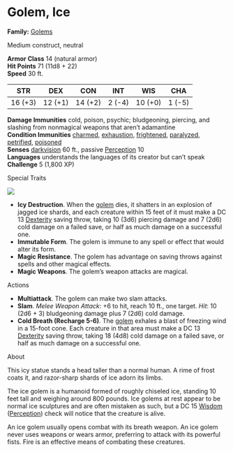 # Golem, Ice

**Family:** [Golems](https://www.5esrd.com/database/creature-family/golems/)

Medium construct, neutral

**Armor Class** 14 (natural armor)  
**Hit Points** 71 (11d8 + 22)  
**Speed** 30 ft.

|STR|DEX|CON|INT|WIS|CHA|
|---|---|---|---|---|---|
|16 (+3)|12 (+1)|14 (+2)|2 (-4)|10 (+0)|1 (-5)|

**Damage Immunities** cold, poison, psychic; bludgeoning, piercing, and slashing from nonmagical weapons that aren’t adamantine  
**Condition Immunities** [charmed](https://www.5esrd.com/gamemastering/conditions/#Charmed), [exhaustion](https://www.5esrd.com/gamemastering/conditions/#Exhaustion), [frightened](https://www.5esrd.com/gamemastering/conditions/#Frightened), [paralyzed](https://www.5esrd.com/gamemastering/conditions/#Paralyzed), [petrified](https://www.5esrd.com/gamemastering/conditions/#Petrified), [poisoned](https://www.5esrd.com/gamemastering/conditions/#Poisoned)  
**Senses** [darkvision](https://www.5esrd.com/gamemastering/the-environment/#Darkvision) 60 ft., passive [Perception](https://www.5esrd.com/using-ability-scores#Perception) 10  
**Languages** understands the languages of its creator but can’t speak  
**Challenge** 5 (1,800 XP)

Special Traits

![](https://s.nitropay.com/n.svg)

- **Icy Destruction**. When the [golem](https://www.5esrd.com/gamemastering/monsters-foes/monsters-by-type/constructs/golems/) dies, it shatters in an explosion of jagged ice shards, and each creature within 15 feet of it must make a DC 13 [Dexterity](https://www.5esrd.com/using-ability-scores#TOC-Dexterity) saving throw, taking 10 (3d6) piercing damage and 7 (2d6) cold damage on a failed save, or half as much damage on a successful one.
- **Immutable Form**. The golem is immune to any spell or effect that would alter its form.
- **Magic Resistance**. The golem has advantage on saving throws against spells and other magical effects.
- **Magic Weapons**. The golem’s weapon attacks are magical.

Actions

- **Multiattack**. The golem can make two slam attacks.
- **Slam**. _Melee Weapon Attack_: +6 to hit, reach 10 ft., one target. _Hit_: 10 (2d6 + 3) bludgeoning damage plus 7 (2d6) cold damage.
- **Cold Breath (Recharge 5-6)**. The [golem](https://www.5esrd.com/gamemastering/monsters-foes/monsters-by-type/constructs/golems/) exhales a blast of freezing wind in a 15-foot cone. Each creature in that area must make a DC 13 [Dexterity](https://www.5esrd.com/using-ability-scores#TOC-Dexterity) saving throw, taking 18 (4d8) cold damage on a failed save, or half as much damage on a successful one.

About

This icy statue stands a head taller than a normal human. A rime of frost coats it, and razor-sharp shards of ice adorn its limbs.

The ice golem is a humanoid formed of roughly chiseled ice, standing 10 feet tall and weighing around 800 pounds. Ice golems at rest appear to be normal ice sculptures and are often mistaken as such, but a DC 15 [Wisdom](https://www.5esrd.com/using-ability-scores#TOC-Wisdom) ([Perception](https://www.5esrd.com/using-ability-scores#Perception)) check will notice that the creature is alive.

An ice golem usually opens combat with its breath weapon. An ice golem never uses weapons or wears armor, preferring to attack with its powerful fists. Fire is an effective means of combating these creatures.